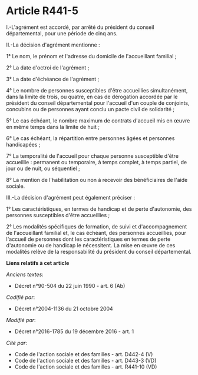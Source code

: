 # Article R441-5

I.-L'agrément est accordé, par arrêté du président du conseil départemental, pour une période de cinq ans. 

II.-La décision d'agrément mentionne : 

1° Le nom, le prénom et l'adresse du domicile de l'accueillant familial ; 

2° La date d'octroi de l'agrément ; 

3° La date d'échéance de l'agrément ; 

4° Le nombre de personnes susceptibles d'être accueillies simultanément, dans la limite de trois, ou quatre, en cas de
dérogation accordée par le président du conseil départemental pour l'accueil d'un couple de conjoints, concubins ou de
personnes ayant conclu un pacte civil de solidarité ; 

5° Le cas échéant, le nombre maximum de contrats d'accueil mis en œuvre en même temps dans la limite de huit ; 

6° Le cas échéant, la répartition entre personnes âgées et personnes handicapées ; 

7° La temporalité de l'accueil pour chaque personne susceptible d'être accueillie : permanent ou temporaire, à temps complet,
à temps partiel, de jour ou de nuit, ou séquentiel ; 

8° La mention de l'habilitation ou non à recevoir des bénéficiaires de l'aide sociale. 

III.-La décision d'agrément peut également préciser : 

1° Les caractéristiques, en termes de handicap et de perte d'autonomie, des personnes susceptibles d'être accueillies ; 

2° Les modalités spécifiques de formation, de suivi et d'accompagnement de l'accueillant familial et, le cas échéant, des
personnes accueillies, pour l'accueil de personnes dont les caractéristiques en termes de perte d'autonomie ou de handicap le
nécessitent. La mise en œuvre de ces modalités relève de la responsabilité du président du conseil départemental.

**Liens relatifs à cet article**

_Anciens textes_:

  - Décret n°90-504 du 22 juin 1990 - art. 6 (Ab)

_Codifié par_:

  - Décret n°2004-1136 du 21 octobre 2004

_Modifié par_:

  - Décret n°2016-1785 du 19 décembre 2016 - art. 1

_Cité par_:

  - Code de l'action sociale et des familles - art. D442-4 (V)
  - Code de l'action sociale et des familles - art. D443-3 (VD)
  - Code de l'action sociale et des familles - art. R441-10 (VD)
